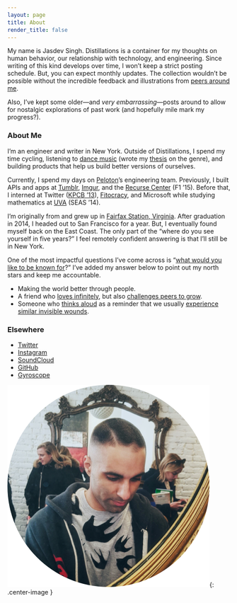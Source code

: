 ```yaml
---
layout: page
title: About
render_title: false
---
```


My name is Jasdev Singh. Distillations is a container for my thoughts on human be­hav­ior, our relationship with technology, and engineering. Since writing of this kind develops over time, I won’t keep a strict posting schedule. But, you can expect monthly updates. The collection wouldn’t be possible without the incredible feedback and illustrations from [peers around me](/village).

Also, I’ve kept some older—and _very embarrassing_—posts around to allow for nostalgic explorations of past work (and hopefully mile mark my progress?).

### About Me

I’m an engineer and writer in New York. Outside of Distillations, I spend my time cycling, listening to [dance music](https://soundcloud.com/jasdev-singh) (wrote my [thesis](https://www.youtube.com/watch?v=irAFO2rGvTg) on the genre), and building products that help us build better versions of ourselves.

Currently, I spend my days on [Peloton](https://www.onepeloton.com/)’s engineering team. Previously, I built APIs and apps at [Tumblr](https://www.tumblr.com/), [Imgur](https://imgur.com/), and the [Recurse Center](https://www.recurse.com/scout/click?t=bb4cdf5d8bb2835f896d762d5b51cecb) (F1 ’15). Before that, I interned at Twitter ([KPCB ’13](http://kpcbfellows.com/)), [Fitocracy](https://twitter.com/jasdev/status/641428685275447296), and Microsoft while studying mathematics at [UVA](http://www.virginia.edu/) (SEAS ’14).

I’m originally from and grew up in [Fairfax Station, Virginia](http://en.wikipedia.org/wiki/Fairfax_Station,_Virginia). After graduation in 2014, I headed out to San Francisco for a year. But, I eventually found myself back on the East Coast. The only part of the “where do you see yourself in five years?” I feel remotely confident answering is that I’ll still be in New York.

One of the most impactful questions I’ve come across is “[what would you like to be known for](https://overcast.fm/+Fg9IeSC2o/0:37)?” I’ve added my answer below to point out my north stars and keep me accountable.

- Making the world better through people.
- A friend who [loves infinitely](https://github.com/Jasdev/thoughts/blame/181dbeacaf083497ad10f080247a2e5b9b4af401/core-values.md#L7), but also [challenges peers to grow](https://twitter.com/jasdev/status/869938469153492999).
- Someone who [thinks aloud](/thoughts) as a reminder that we usually [experience similar invisible wounds](https://twitter.com/jasdev/status/784511992618971136).

### Elsewhere

- [Twitter](https://twitter.com/jasdev)
- [Instagram](https://www.instagram.com/jasdev/)
- [SoundCloud](https://soundcloud.com/jasdev-singh)
- [GitHub](https://github.com/jasdev)
- [Gyroscope](https://gyrosco.pe/jasdev/helix/)

![](/public/images/about-pic.png){: .center-image }
